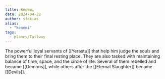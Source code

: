 ```yaml
---
title: Kenemi
date: 2024-04-22
author: sfakias
alias:
  - "kenemi" 
tags:
  - planes/Tailway
---
```


The powerful loyal servants of [[Yerastu]] that help him judge the souls and bring them to their final resting place. They are also tasked with maintaining balance of time, space, and the circle of life. Several of them rebelled and became [[Demons]], while others after the [[Eternal Slaughter]] became [[Devils]].